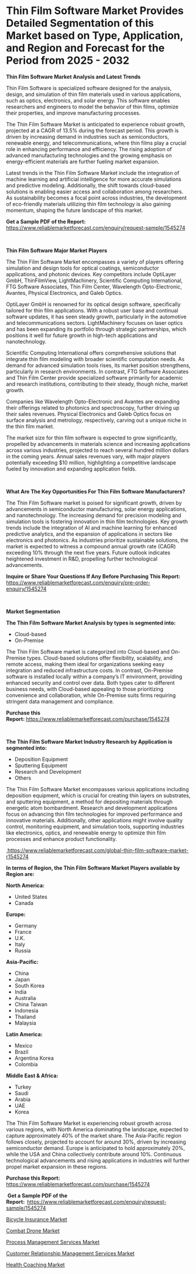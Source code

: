 <p><h1>Thin Film Software Market Provides Detailed Segmentation of this Market based on Type, Application, and Region and Forecast for the Period from 2025 - 2032</h1></p><p><strong>Thin Film Software Market Analysis and Latest Trends</strong></p>
<p><p>Thin Film Software is specialized software designed for the analysis, design, and simulation of thin film materials used in various applications, such as optics, electronics, and solar energy. This software enables researchers and engineers to model the behavior of thin films, optimize their properties, and improve manufacturing processes.</p><p>The Thin Film Software Market is anticipated to experience robust growth, projected at a CAGR of 13.5% during the forecast period. This growth is driven by increasing demand in industries such as semiconductors, renewable energy, and telecommunications, where thin films play a crucial role in enhancing performance and efficiency. The rising adoption of advanced manufacturing technologies and the growing emphasis on energy-efficient materials are further fueling market expansion.</p><p>Latest trends in the Thin Film Software Market include the integration of machine learning and artificial intelligence for more accurate simulations and predictive modeling. Additionally, the shift towards cloud-based solutions is enabling easier access and collaboration among researchers. As sustainability becomes a focal point across industries, the development of eco-friendly materials utilizing thin film technology is also gaining momentum, shaping the future landscape of this market.</p></p>
<p><strong>Get a Sample PDF of the Report:&nbsp;</strong> <a href="https://www.reliablemarketforecast.com/enquiry/request-sample/1545274?utm_campaign=1903&utm_medium=2&utm_source=Github&utm_content=ia&utm_term=09032025&utm_id=thin-film-software">https://www.reliablemarketforecast.com/enquiry/request-sample/1545274</a></p>
<p>&nbsp;</p>
<p><strong>Thin Film Software Major Market Players</strong></p>
<p><p>The Thin Film Software Market encompasses a variety of players offering simulation and design tools for optical coatings, semiconductor applications, and photonic devices. Key competitors include OptiLayer GmbH, ThinFilmView, LightMachinery, Scientific Computing International, FTG Software Associates, Thin Film Center, Wavelength Opto-Electronic, Avantes, Physical Electronics, and Galeb Optics.</p><p>OptiLayer GmbH is renowned for its optical design software, specifically tailored for thin film applications. With a robust user base and continual software updates, it has seen steady growth, particularly in the automotive and telecommunications sectors. LightMachinery focuses on laser optics and has been expanding its portfolio through strategic partnerships, which positions it well for future growth in high-tech applications and nanotechnology.</p><p>Scientific Computing International offers comprehensive solutions that integrate thin film modeling with broader scientific computation needs. As demand for advanced simulation tools rises, its market position strengthens, particularly in research environments. In contrast, FTG Software Associates and Thin Film Center provide specialized software primarily for academic and research institutions, contributing to their steady, though niche, market growth.</p><p>Companies like Wavelength Opto-Electronic and Avantes are expanding their offerings related to photonics and spectroscopy, further driving up their sales revenues. Physical Electronics and Galeb Optics focus on surface analysis and metrology, respectively, carving out a unique niche in the thin film market.</p><p>The market size for thin film software is expected to grow significantly, propelled by advancements in materials science and increasing applications across various industries, projected to reach several hundred million dollars in the coming years. Annual sales revenues vary, with major players potentially exceeding $10 million, highlighting a competitive landscape fueled by innovation and expanding application fields.</p></p>
<p>&nbsp;</p>
<p><strong>What Are The Key Opportunities For Thin Film Software Manufacturers?</strong></p>
<p><p>The Thin Film Software market is poised for significant growth, driven by advancements in semiconductor manufacturing, solar energy applications, and nanotechnology. The increasing demand for precision modeling and simulation tools is fostering innovation in thin film technologies. Key growth trends include the integration of AI and machine learning for enhanced predictive analytics, and the expansion of applications in sectors like electronics and photonics. As industries prioritize sustainable solutions, the market is expected to witness a compound annual growth rate (CAGR) exceeding 10% through the next five years. Future outlook indicates heightened investment in R&D, propelling further technological advancements.</p></p>
<p><strong>Inquire or Share Your Questions If Any Before Purchasing This Report:</strong> <a href="https://www.reliablemarketforecast.com/enquiry/pre-order-enquiry/1545274?utm_campaign=1903&utm_medium=2&utm_source=Github&utm_content=ia&utm_term=09032025&utm_id=thin-film-software">https://www.reliablemarketforecast.com/enquiry/pre-order-enquiry/1545274</a></p>
<p>&nbsp;</p>
<p><strong>Market Segmentation</strong></p>
<p><strong>The Thin Film Software Market Analysis by types is segmented into:</strong></p>
<p><ul><li>Cloud-based</li><li>On-Premise</li></ul></p>
<p><p>The Thin Film Software market is categorized into Cloud-based and On-Premise types. Cloud-based solutions offer flexibility, scalability, and remote access, making them ideal for organizations seeking easy integration and reduced infrastructure costs. In contrast, On-Premise software is installed locally within a company’s IT environment, providing enhanced security and control over data. Both types cater to different business needs, with Cloud-based appealing to those prioritizing convenience and collaboration, while On-Premise suits firms requiring stringent data management and compliance.</p></p>
<p><strong>Purchase this Report:&nbsp;</strong><a href="https://www.reliablemarketforecast.com/purchase/1545274?utm_campaign=1903&utm_medium=2&utm_source=Github&utm_content=ia&utm_term=09032025&utm_id=thin-film-software">https://www.reliablemarketforecast.com/purchase/1545274</a></p>
<p>&nbsp;</p>
<p><strong>The Thin Film Software Market Industry Research by Application is segmented into:</strong></p>
<p><ul><li>Deposition Equipment</li><li>Sputtering Equipment</li><li>Research and Development</li><li>Others</li></ul></p>
<p><p>The Thin Film Software Market encompasses various applications including deposition equipment, which is crucial for creating thin layers on substrates, and sputtering equipment, a method for depositing materials through energetic atom bombardment. Research and development applications focus on advancing thin film technologies for improved performance and innovative materials. Additionally, other applications might involve quality control, monitoring equipment, and simulation tools, supporting industries like electronics, optics, and renewable energy to optimize thin film processes and enhance product functionality.</p></p>
<p><a href="https://www.reliablemarketforecast.com/global-thin-film-software-market-r1545274?utm_campaign=1903&utm_medium=2&utm_source=Github&utm_content=ia&utm_term=09032025&utm_id=thin-film-software">&nbsp;https://www.reliablemarketforecast.com/global-thin-film-software-market-r1545274</a></p>
<p><strong>In terms of Region, the Thin Film Software Market Players available by Region are:</strong></p>
<p>
    <p> <strong> North America: </strong>
        <ul>
            <li>United States</li>
            <li>Canada</li>
        </ul>
        </p> 
    <p> <strong> Europe: </strong>
        <ul>
            <li>Germany</li>
            <li>France</li>
            <li>U.K.</li>
            <li>Italy</li>
            <li>Russia</li>
        </ul>
        </p> 
    <p> <strong> Asia-Pacific: </strong>
        <ul>
            <li>China</li>
            <li>Japan</li>
            <li>South Korea</li>
            <li>India</li>
            <li>Australia</li>
            <li>China Taiwan</li>
            <li>Indonesia</li>
            <li>Thailand</li>
            <li>Malaysia</li>
        </ul>
        </p> 
    <p> <strong> Latin America: </strong>
        <ul>
            <li>Mexico</li>
            <li>Brazil</li>
            <li>Argentina Korea</li>
            <li>Colombia</li>
        </ul>
        </p> 
    <p> <strong> Middle East & Africa: </strong>
        <ul>
            <li>Turkey</li>
            <li>Saudi</li>
            <li>Arabia</li>
            <li>UAE</li>
            <li>Korea</li>
        </ul>
    </p>
    </p>
<p><p>The Thin Film Software Market is experiencing robust growth across various regions, with North America dominating the landscape, expected to capture approximately 40% of the market share. The Asia-Pacific region follows closely, projected to account for around 30%, driven by increasing semiconductor demand. Europe is anticipated to hold approximately 20%, while the USA and China collectively contribute around 10%. Continuous technological advancements and rising applications in industries will further propel market expansion in these regions.</p></p>
<p><strong>Purchase this Report: </strong><a href="https://www.reliablemarketforecast.com/purchase/1545274?utm_campaign=1903&utm_medium=2&utm_source=Github&utm_content=ia&utm_term=09032025&utm_id=thin-film-software">https://www.reliablemarketforecast.com/purchase/1545274</a></p>
<p>&nbsp;<strong>Get a Sample PDF of the Report:&nbsp;&nbsp;</strong><a href="https://www.reliablemarketforecast.com/enquiry/request-sample/1545274?utm_campaign=1903&utm_medium=2&utm_source=Github&utm_content=ia&utm_term=09032025&utm_id=thin-film-software">https://www.reliablemarketforecast.com/enquiry/request-sample/1545274</a></p>
<p><strong></strong></p>
<p><p><a href="https://github.com/landtmman/Market-Research-Report-List-1/blob/main/bicycle-insurance-market.md?utm_campaign=1903&utm_medium=2&utm_source=Github&utm_content=ia&utm_term=09032025&utm_id=thin-film-software">Bicycle Insurance Market</a></p><p><a href="https://github.com/lonanweaseh4/Market-Research-Report-List-1/blob/main/combat-drone-market.md?utm_campaign=1903&utm_medium=2&utm_source=Github&utm_content=ia&utm_term=09032025&utm_id=thin-film-software">Combat Drone Market</a></p><p><a href="https://github.com/negrocybul4w/Market-Research-Report-List-1/blob/main/process-management-services-market.md?utm_campaign=1903&utm_medium=2&utm_source=Github&utm_content=ia&utm_term=09032025&utm_id=thin-film-software">Process Management Services Market</a></p><p><a href="https://github.com/tigoryemm/Market-Research-Report-List-1/blob/main/customer-relationship-management-services-market.md?utm_campaign=1903&utm_medium=2&utm_source=Github&utm_content=ia&utm_term=09032025&utm_id=thin-film-software">Customer Relationship Management Services Market</a></p><p><a href="https://github.com/djoeamakeh/Market-Research-Report-List-1/blob/main/health-coaching-market.md?utm_campaign=1903&utm_medium=2&utm_source=Github&utm_content=ia&utm_term=09032025&utm_id=thin-film-software">Health Coaching Market</a></p></p>